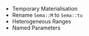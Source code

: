 - Temporary Materialisation
- Rename `Sema::M` to `Sema::tu`
- Heterogeneous Ranges
- Named Parameters

